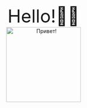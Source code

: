 <body>
    <div id="header" align="center">
      <center><font size="200">Hello!👋🤙</font></center>
      <img src="https://www.riotgames.com/darkroom/630/81fa62640571559795977cb9e5afbf02:b962fb42069bf5cd6d6aacf3cd82aba1/braum-wave-1.gif" width="200" height="200" alt="Привет!"/>
      </div>
  </body>
